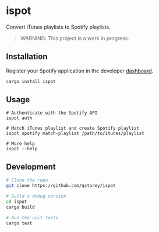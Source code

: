 # ispot

Convert iTunes playlists to Spotify playlists.

> WARNING: This project is a work in progress.

## Installation

Register your Spotify application in the developer [dashboard](https://developer.spotify.com/documentation/general/guides/app-settings/).

```bash
cargo install ispot
```

## Usage

```
# Authenticate with the Spotify API
ispot auth

# Match iTunes playlist and create Spotify playlist
ispot spotify match-playlist /path/to/itunes/playlist

# More help
ispot --help
```

## Development

```bash
# Clone the repo
git clone https://github.com/qstorey/ispot

# Build a debug version
cd ispot
cargo build

# Run the unit tests
cargo test
```
